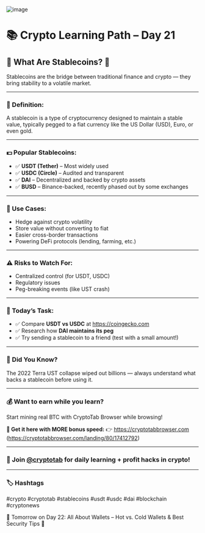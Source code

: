 ![image](https://github.com/user-attachments/assets/04623f60-2e61-4f12-abb1-cc137707984e)
# 📚 Crypto Learning Path – Day 21
## 📍 What Are Stablecoins? 🔐

Stablecoins are the bridge between traditional finance and crypto — they bring stability to a volatile market.

---

### 🔹 Definition:
A stablecoin is a type of cryptocurrency designed to maintain a stable value, typically pegged to a fiat currency like the US Dollar (USD), Euro, or even gold.

---

### 💵 Popular Stablecoins:
- ✅ **USDT (Tether)** – Most widely used
- ✅ **USDC (Circle)** – Audited and transparent
- ✅ **DAI** – Decentralized and backed by crypto assets
- ✅ **BUSD** – Binance-backed, recently phased out by some exchanges

---

### 🧭 Use Cases:
- Hedge against crypto volatility
- Store value without converting to fiat
- Easier cross-border transactions
- Powering DeFi protocols (lending, farming, etc.)

---

### ⚠️ Risks to Watch For:
- Centralized control (for USDT, USDC)
- Regulatory issues
- Peg-breaking events (like UST crash)

---

### 🧪 Today’s Task:
- ✅ Compare **USDT vs USDC** at https://coingecko.com
- ✅ Research how **DAI maintains its peg**
- ✅ Try sending a stablecoin to a friend (test with a small amount!)

---

### 🧠 Did You Know?
The 2022 Terra UST collapse wiped out billions — always understand what backs a stablecoin before using it.

---

### 💰 Want to earn while you learn?
Start mining real BTC with CryptoTab Browser while browsing!

**🔗 Get it here with MORE bonus speed:**
👉 https://cryptotabbrowser.com (https://cryptotabbrowser.com/landing/80/17412792)

---

### 📢 Join [@cryptotab](https://t.me/cryptotab) for daily learning + profit hacks in crypto!

---

### 🏷 Hashtags
#crypto  #cryptotab  #stablecoins  #usdt  #usdc  #dai  #blockchain  #cryptonews

📆 Tomorrow on Day 22: All About Wallets – Hot vs. Cold Wallets & Best Security Tips 🔐
